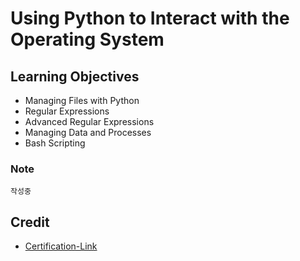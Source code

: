 # Using Python to Interact with the Operating System

## Learning Objectives
* Managing Files with Python
* Regular Expressions
* Advanced Regular Expressions
* Managing Data and Processes
* Bash Scripting

### Note

```
작성중

```

## Credit

* [Certification-Link](https://www.coursera.org/account/accomplishments/verify/P6XSG4ES6B8U)
